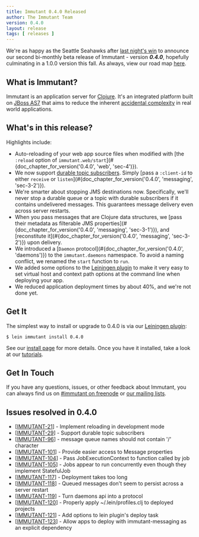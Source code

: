 ```yaml
---
title: Immutant 0.4.0 Released
author: The Immutant Team
version: 0.4.0
layout: release
tags: [ releases ]
---
```


We're as happy as the Seattle Seahawks after
[last night's win](http://www.huffingtonpost.com/2012/09/25/seattle-seahawks-golden-tate-td-packers_n_1911960.html)
to announce our second bi-monthly beta release of Immutant - version
**_0.4.0_**, hopefully culminating in a 1.0.0 version this fall. As
always, view our road map
[here](https://issues.jboss.org/browse/IMMUTANT).

## What is Immutant?

Immutant is an application server for [Clojure](http://clojure.org).
It's an integrated platform built on
[JBoss AS7](http://www.jboss.org/as7) that aims to reduce the inherent
[accidental complexity](http://en.wikipedia.org/wiki/Accidental_complexity)
in real world applications.

## What's in this release?

Highlights include:

* Auto-reloading of your web app source files when modified with 
  [the `:reload` option of `immutant.web/start`](#{doc_chapter_for_version('0.4.0', 'web', 'sec-4')}).
* We now support
  [durable topic subscribers](http://www.eaipatterns.com/DurableSubscription.html).
  Simply [pass a `:client-id` to either `receive` or `listen`](#{doc_chapter_for_version('0.4.0', 'messaging', 'sec-3-2')}).
* We're smarter about stopping JMS destinations now. Specifically,
  we'll never stop a durable queue or a topic with durable subscribers
  if it contains undelivered messages. This guarantees message
  delivery even across server restarts.
* When you pass messages that are Clojure data structures, we [pass
  their metadata as filterable JMS properties](#{doc_chapter_for_version('0.4.0', 'messaging', 'sec-3-1')}),
  and [reconstitute it](#{doc_chapter_for_version('0.4.0', 'messaging', 'sec-3-2')}) upon delivery.
* We introduced a [`Daemon` protocol](#{doc_chapter_for_version('0.4.0', 'daemons')}) to the `immutant.daemons`
  namespace. To avoid a naming conflict, we renamed the `start`
  function to `run`.
* We added some options to the [Leiningen plugin](https://github.com/immutant/lein-immutant#running-it)
  to make it very easy to set virtual host and context path options at the command line
  when deploying your app. 
* We reduced application deployment times by about 40%, and we're not done yet.

## Get It

The simplest way to install or upgrade to 0.4.0 is via our
[Leiningen plugin](https://clojars.org/lein-immutant):

    $ lein immutant install 0.4.0

See our [install page](/install/) for more details. Once you have it
installed, take a look at our [tutorials](/tutorials/).

## Get In Touch

If you have any questions, issues, or other feedback about Immutant,
you can always find us on [#immutant on freenode](/community/) or
[our mailing lists](/community/mailing_lists).

## Issues resolved in 0.4.0

<ul>
                
<li>[<a href='https://issues.jboss.org/browse/IMMUTANT-21'>IMMUTANT-21</a>] -         Implement reloading in development mode
</li>
<li>[<a href='https://issues.jboss.org/browse/IMMUTANT-29'>IMMUTANT-29</a>] -         Support durable topic subscribers
</li>
<li>[<a href='https://issues.jboss.org/browse/IMMUTANT-96'>IMMUTANT-96</a>] -         message queue names should not contain &#39;/&#39; character
</li>
<li>[<a href='https://issues.jboss.org/browse/IMMUTANT-101'>IMMUTANT-101</a>] -         Provide easier access to Message properties
</li>
<li>[<a href='https://issues.jboss.org/browse/IMMUTANT-104'>IMMUTANT-104</a>] -         Pass JobExecutionContext to function called by job
</li>
<li>[<a href='https://issues.jboss.org/browse/IMMUTANT-105'>IMMUTANT-105</a>] -         Jobs appear to run concurrently even though they implement StatefulJob
</li>
<li>[<a href='https://issues.jboss.org/browse/IMMUTANT-117'>IMMUTANT-117</a>] -         Deployment takes too long
</li>
<li>[<a href='https://issues.jboss.org/browse/IMMUTANT-118'>IMMUTANT-118</a>] -         Queued messages don&#39;t seem to persist across a server restart
</li>
<li>[<a href='https://issues.jboss.org/browse/IMMUTANT-119'>IMMUTANT-119</a>] -         Turn daemons api into a protocol
</li>
<li>[<a href='https://issues.jboss.org/browse/IMMUTANT-120'>IMMUTANT-120</a>] -         Properly apply ~/.lein/profiles.clj to deployed projects
</li>
<li>[<a href='https://issues.jboss.org/browse/IMMUTANT-121'>IMMUTANT-121</a>] -         Add options to lein plugin&#39;s deploy task
</li>
<li>[<a href='https://issues.jboss.org/browse/IMMUTANT-123'>IMMUTANT-123</a>] -         Allow apps to deploy with immutant-messaging as an explicit dependency
</li>

</ul>
